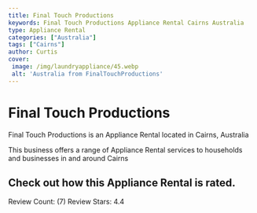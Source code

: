 ```yaml
---
title: Final Touch Productions
keywords: Final Touch Productions Appliance Rental Cairns Australia 
type: Appliance Rental 
categories: ["Australia"]
tags: ["Cairns"]
author: Curtis
cover:
 image: /img/laundryappliance/45.webp
 alt: 'Australia from FinalTouchProductions'
---
```


# Final Touch Productions
Final Touch Productions is an Appliance Rental located in Cairns, Australia

This business offers a range of Appliance Rental services to households and businesses in and around Cairns

## Check out how this Appliance Rental is rated.
Review Count: (7)
Review Stars: 4.4

